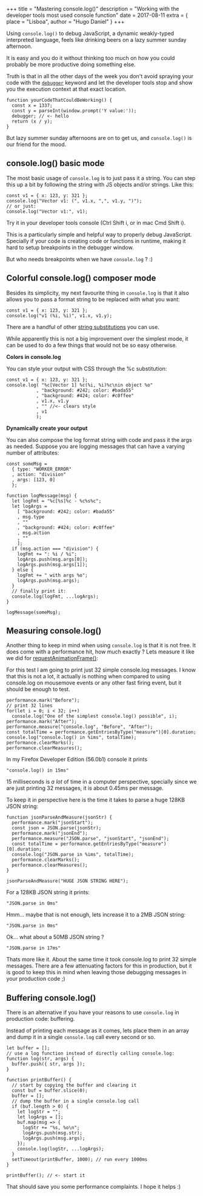 +++
title = "Mastering console.log()"
description = "Working with the developer tools most used console function"
date = 2017-08-11
extra = { place = "Lisboa", author = "Hugo Daniel" }
+++

Using `console.log()` to debug JavaScript, a dynamic weakly-typed interpreted language, feels like drinking beers on a lazy summer sunday afternoon.

It is easy and you do it without thinking too much on how you could probably be more productive doing something else.

Truth is that in all the other days of the week you don't avoid spraying your code with the [`debugger`](https://developer.mozilla.org/en-US/docs/Web/JavaScript/Reference/Statements/debugger) keyword and let the developer tools stop and show you the execution context at that exact location.

```
function yourCodeThatCouldBeWorking() {
  const x = 1337;
  const y = parseInt(window.prompt('Y value:'));
  debugger; // <- hello
  return (x / y);
}

```

But lazy summer sunday afternoons are on to get us, and `console.log()` is our friend for the mood.

## console.log() basic mode

The most basic usage of `console.log` is to just pass it a string. You can step this up a bit by following the string with JS objects and/or strings. Like this:

```
const v1 = { x: 123, y: 321 };
console.log("Vector v1: (", v1.x, ",", v1.y, ")");
// or just:
console.log("Vector v1:", v1);
```

Try it in your developer tools console (Ctrl Shift i, or in mac Cmd Shift i).

This is a particularly simple and helpful way to properly debug JavaScript. Specially if your code is creating code or functions in runtime, making it hard to setup breakpoints in the debugger window.

But who needs breakpoints when we have `console.log` ? :)

## Colorful console.log() composer mode

Besides its simplicity, my next favourite thing in `console.log` is that it also allows you to pass a format string to be replaced with what you want:

```
const v1 = { x: 123, y: 321 };
console.log("v1 (%i, %i)", v1.x, v1.y);
```

There are a handful of other [string substitutions](https://developer.mozilla.org/en-US/docs/Web/API/console#Using_string_substitutions) you can use.

While apparently this is not a big improvement over the simplest mode, it can be used to do a few things that would not be so easy otherwise.

**Colors in console.log**

You can style your output with CSS through the %c substitution:

```
const v1 = { x: 123, y: 321 };
console.log( "%c[Vector 1] %c(%i, %i)%c\nin object %o"
           , "background: #242; color: #bada55"
           , "background: #424; color: #c0ffee"
           , v1.x, v1.y
           , "" //<- clears style
           , v1
           );
```

**Dynamically create your output**

You can also compose the log format string with code and pass it the args as needed.
Suppose you are logging messages that can have a varying number of attributes:

```
const someMsg =
  { type: "WORKER_ERROR"
  , action: "division"
  , args: [123, 0]
  };

function logMessage(msg) {
  let logFmt = "%c[%s]%c - %c%s%c";
  let logArgs =
    [ "background: #242; color: #bada55"
    , msg.type
    , ""
    , "background: #424; color: #c0ffee"
    , msg.action
    , ""
    ];
  if (msg.action === "division") {
    logFmt += ": %i / %i";
    logArgs.push(msg.args[0]);
    logArgs.push(msg.args[1]);
  } else {
    logFmt += " with args %o";
    logArgs.push(msg.args);
  }
  // finally print it:
  console.log(logFmt, ...logArgs);
}

logMessage(someMsg);
```

## Measuring console.log()

Another thing to keep in mind when using `console.log` is that it is not free. It does come with a performance hit, how much exactly ? Lets measure it like we did for [requestAnimationFrame()](@/posts/2016-09-23-how-fast-is-nothing.md):

For this test I am going to print just 32 simple console.log messages. I know that this is not a lot, it actually is nothing when compared to using console.log on mousemove events or any other fast firing event, but it should be enough to test.

```
performance.mark("Before");
// print 32 lines
for(let i = 0; i < 32; i++)
  console.log("One of the simplest console.log() possible", i);
performance.mark("After");
performance.measure("console.log", "Before", "After");
const totalTime = performance.getEntriesByType("measure")[0].duration;
console.log("console.log() in %ims", totalTime);
performance.clearMarks();
performance.clearMeasures();
```

In my Firefox Developer Edition (56.0b1) console it prints

```
"console.log() in 15ms"
```

15 milliseconds is _a lot_ of time in a computer perspective, specially since we are just printing 32 messages, it is about 0.45ms per message.

To keep it in perspective here is the time it takes to parse a huge 128KB JSON string:

```
function jsonParseAndMeasure(jsonStr) {
  performance.mark("jsonStart");
  const json = JSON.parse(jsonStr);
  performance.mark("jsonEnd");
  performance.measure("JSON.parse", "jsonStart", "jsonEnd");
  const totalTime = performance.getEntriesByType("measure")[0].duration;
  console.log("JSON.parse in %ims", totalTime);
  performance.clearMarks();
  performance.clearMeasures();
}

jsonParseAndMeasure("HUGE JSON STRING HERE");
```

For a 128KB JSON string it prints:

```
"JSON.parse in 0ms"
```

Hmm... maybe that is not enough, lets increase it to a 2MB JSON string:

```
"JSON.parse in 0ms"
```

Ok... what about a 50MB JSON string ?

```
"JSON.parse in 17ms"
```

Thats more like it. About the same time it took console.log to print 32 simple messages. There are a few attenuating factors for this in production, but it is good to keep this in mind when leaving those debugging messages in your production code ;)

## Buffering console.log()

There is an alternative if you have your reasons to use `console.log` in production code: buffering.

Instead of printing each message as it comes, lets place them in an array and dump it in a single `console.log` call every second or so.

```
let buffer = [];
// use a log function instead of directly calling console.log:
function log(str, args) {
  buffer.push({ str, args });
}

function printBuffer() {
  // start by copying the buffer and clearing it
  const buf = buffer.slice(0);
  buffer = [];
  // dump the buffer in a single console.log call
  if (buf.length > 0) {
    let logStr = "";
    let logArgs = [];
    buf.map(msg => {
      logStr += "%s, %o\n";
      logArgs.push(msg.str);
      logArgs.push(msg.args);
    });
    console.log(logStr, ...logArgs);
  }
  setTimeout(printBuffer, 1000); // run every 1000ms
}

printBuffer(); // <- start it
```

That should save you some performance complaints. I hope it helps :)
